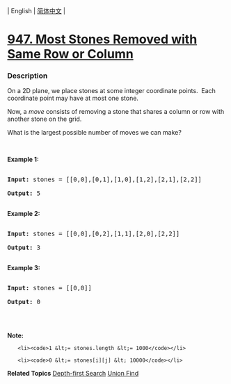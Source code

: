 | English | [简体中文](README.md) |

# [947. Most Stones Removed with Same Row or Column](https://leetcode-cn.com/problems/most-stones-removed-with-same-row-or-column)
 ### Description
<p>On a 2D plane, we place stones at some integer coordinate points.&nbsp; Each coordinate point may have at most one stone.</p>

<p>Now, a <em>move</em> consists of removing a stone&nbsp;that shares a column or row with another stone on the grid.</p>

<p>What is the largest possible number of moves we can make?</p>

<p>&nbsp;</p>

<div>
<p><strong>Example 1:</strong></p>

<pre>
<strong>Input: </strong>stones = <span id="example-input-1-2">[[0,0],[0,1],[1,0],[1,2],[2,1],[2,2]]</span>
<strong>Output: </strong>5
</pre>

<div>
<p><strong>Example 2:</strong></p>

<pre>
<strong>Input: </strong>stones = <span id="example-input-2-2">[[0,0],[0,2],[1,1],[2,0],[2,2]]</span>
<strong>Output: </strong>3
</pre>

<div>
<p><strong>Example 3:</strong></p>

<pre>
<strong>Input: </strong>stones = <span id="example-input-3-2">[[0,0]]</span>
<strong>Output: </strong>0
</pre>

<p>&nbsp;</p>

<p><strong><span>Note:</span></strong></p>

<ol>
	<li><code>1 &lt;= stones.length &lt;= 1000</code></li>
	<li><code>0 &lt;= stones[i][j] &lt; 10000</code></li>
</ol>
</div>
</div>
</div>

**Related Topics**  [Depth-first Search](https://leetcode-cn.com/tag/depth-first-search) [Union Find](https://leetcode-cn.com/tag/union-find) 